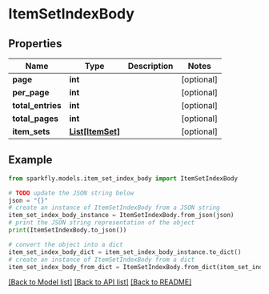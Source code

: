 # ItemSetIndexBody


## Properties

Name | Type | Description | Notes
------------ | ------------- | ------------- | -------------
**page** | **int** |  | [optional] 
**per_page** | **int** |  | [optional] 
**total_entries** | **int** |  | [optional] 
**total_pages** | **int** |  | [optional] 
**item_sets** | [**List[ItemSet]**](ItemSet.md) |  | [optional] 

## Example

```python
from sparkfly.models.item_set_index_body import ItemSetIndexBody

# TODO update the JSON string below
json = "{}"
# create an instance of ItemSetIndexBody from a JSON string
item_set_index_body_instance = ItemSetIndexBody.from_json(json)
# print the JSON string representation of the object
print(ItemSetIndexBody.to_json())

# convert the object into a dict
item_set_index_body_dict = item_set_index_body_instance.to_dict()
# create an instance of ItemSetIndexBody from a dict
item_set_index_body_from_dict = ItemSetIndexBody.from_dict(item_set_index_body_dict)
```
[[Back to Model list]](../README.md#documentation-for-models) [[Back to API list]](../README.md#documentation-for-api-endpoints) [[Back to README]](../README.md)


